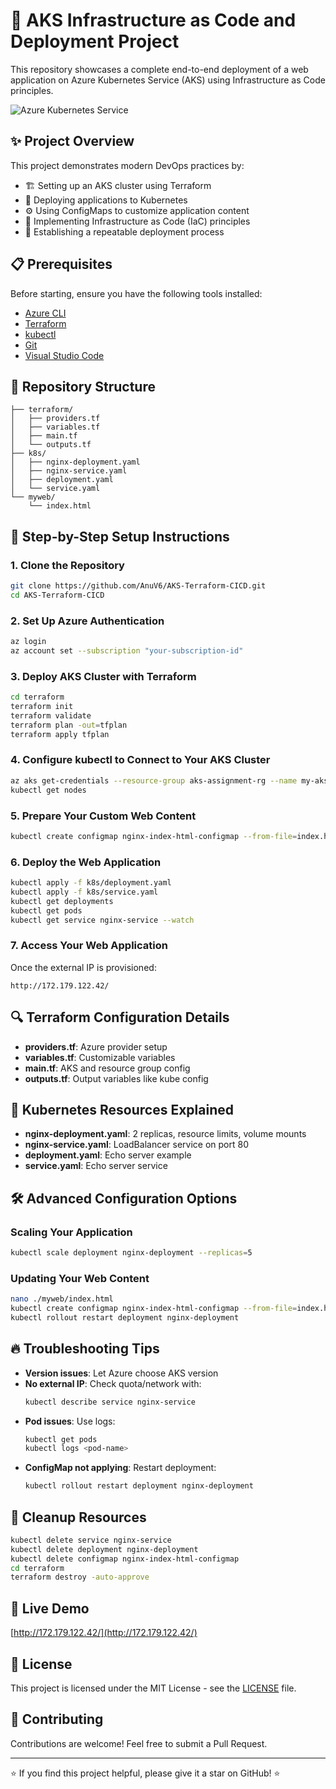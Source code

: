 # 🚀 AKS Infrastructure as Code and Deployment Project

This repository showcases a complete end-to-end deployment of a web application on Azure Kubernetes Service (AKS) using Infrastructure as Code principles.

![Azure Kubernetes Service](https://raw.githubusercontent.com/Azure/azure-quickstart-templates/master/demos/aks/images/kubernetes.png)

## ✨ Project Overview

This project demonstrates modern DevOps practices by:
- 🏗️ Setting up an AKS cluster using Terraform
- 🚢 Deploying applications to Kubernetes
- ⚙️ Using ConfigMaps to customize application content
- 📝 Implementing Infrastructure as Code (IaC) principles
- 🔄 Establishing a repeatable deployment process

## 📋 Prerequisites

Before starting, ensure you have the following tools installed:

- [Azure CLI](https://docs.microsoft.com/en-us/cli/azure/install-azure-cli)
- [Terraform](https://www.terraform.io/downloads.html)
- [kubectl](https://kubernetes.io/docs/tasks/tools/)
- [Git](https://git-scm.com/downloads)
- [Visual Studio Code](https://code.visualstudio.com/)

## 📂 Repository Structure

```
├── terraform/
│   ├── providers.tf
│   ├── variables.tf
│   ├── main.tf
│   └── outputs.tf
├── k8s/
│   ├── nginx-deployment.yaml
│   ├── nginx-service.yaml
│   ├── deployment.yaml
│   └── service.yaml
└── myweb/
    └── index.html
```

## 🔧 Step-by-Step Setup Instructions

### 1. Clone the Repository

```bash
git clone https://github.com/AnuV6/AKS-Terraform-CICD.git
cd AKS-Terraform-CICD
```

### 2. Set Up Azure Authentication

```bash
az login
az account set --subscription "your-subscription-id"
```

### 3. Deploy AKS Cluster with Terraform

```bash
cd terraform
terraform init
terraform validate
terraform plan -out=tfplan
terraform apply tfplan
```

### 4. Configure kubectl to Connect to Your AKS Cluster

```bash
az aks get-credentials --resource-group aks-assignment-rg --name my-aks-cluster
kubectl get nodes
```

### 5. Prepare Your Custom Web Content

```bash
kubectl create configmap nginx-index-html-configmap --from-file=index.html=./myweb/index.html
```

### 6. Deploy the Web Application

```bash
kubectl apply -f k8s/deployment.yaml
kubectl apply -f k8s/service.yaml
kubectl get deployments
kubectl get pods
kubectl get service nginx-service --watch
```

### 7. Access Your Web Application

Once the external IP is provisioned:

```
http://172.179.122.42/
```

## 🔍 Terraform Configuration Details

- **providers.tf**: Azure provider setup
- **variables.tf**: Customizable variables
- **main.tf**: AKS and resource group config
- **outputs.tf**: Output variables like kube config

## 🧩 Kubernetes Resources Explained

- **nginx-deployment.yaml**: 2 replicas, resource limits, volume mounts
- **nginx-service.yaml**: LoadBalancer service on port 80
- **deployment.yaml**: Echo server example
- **service.yaml**: Echo server service

## 🛠️ Advanced Configuration Options

### Scaling Your Application

```bash
kubectl scale deployment nginx-deployment --replicas=5
```

### Updating Your Web Content

```bash
nano ./myweb/index.html
kubectl create configmap nginx-index-html-configmap --from-file=index.html=./myweb/index.html -o yaml --dry-run=client | kubectl apply -f -
kubectl rollout restart deployment nginx-deployment
```

## 🔥 Troubleshooting Tips

- **Version issues**: Let Azure choose AKS version
- **No external IP**: Check quota/network with:
  ```bash
  kubectl describe service nginx-service
  ```
- **Pod issues**: Use logs:
  ```bash
  kubectl get pods
  kubectl logs <pod-name>
  ```
- **ConfigMap not applying**: Restart deployment:
  ```bash
  kubectl rollout restart deployment nginx-deployment
  ```

## 🧹 Cleanup Resources

```bash
kubectl delete service nginx-service
kubectl delete deployment nginx-deployment
kubectl delete configmap nginx-index-html-configmap
cd terraform
terraform destroy -auto-approve
```

## 🚀 Live Demo

[http://172.179.122.42/](http://172.179.122.42/)

## 📜 License

This project is licensed under the MIT License - see the [LICENSE](LICENSE) file.

## 🤝 Contributing

Contributions are welcome! Feel free to submit a Pull Request.

---

⭐ If you find this project helpful, please give it a star on GitHub! ⭐
